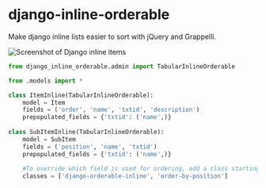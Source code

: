 django-inline-orderable
=======================

Make django inline lists easier to sort with jQuery and Grappelli.


![Screenshot of Django inline items](/../master/docs/screenshots/screenshot.png?raw=true "Screenshot of Tabular Inline Items")

```python
from django_inline_orderable.admin import TabularInlineOrderable

from .models import *

class ItemInline(TabularInlineOrderable):
	model = Item
	fields = ('order', 'name', 'txtid', 'description')
	prepopulated_fields = {'txtid': ('name',)}
	
class SubItemInline(TabularInlineOrderable):
	model = SubItem
	fields = ('position', 'name', 'txtid')
	prepopulated_fields = {'txtid': ('name',)}
	
	#To override which field is used for ordering, add a class starting with order-by-[fieldname]. Make sure to also include
	classes = ['django-orderable-inline', 'order-by-position']
```